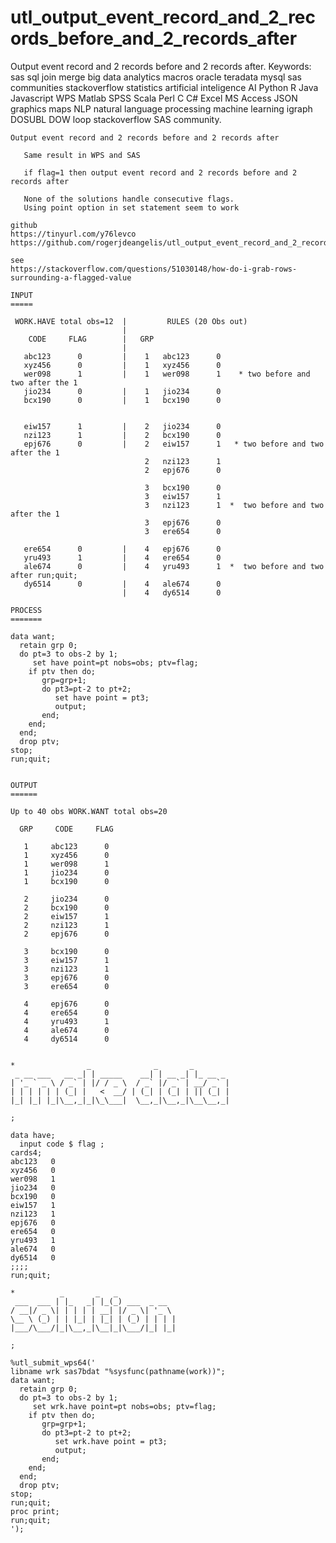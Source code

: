 # utl_output_event_record_and_2_records_before_and_2_records_after
Output event record and 2 records before and 2 records after.  Keywords: sas sql join merge big data analytics macros oracle teradata mysql sas communities stackoverflow statistics artificial inteligence AI Python R Java Javascript WPS Matlab SPSS Scala Perl C C# Excel MS Access JSON graphics maps NLP natural language processing machine learning igraph DOSUBL DOW loop stackoverflow SAS community.

    Output event record and 2 records before and 2 records after

       Same result in WPS and SAS

       if flag=1 then output event record and 2 records before and 2 records after

       None of the solutions handle consecutive flags.
       Using point option in set statement seem to work

    github
    https://tinyurl.com/y76levco
    https://github.com/rogerjdeangelis/utl_output_event_record_and_2_records_before_and_2_records_after

    see
    https://stackoverflow.com/questions/51030148/how-do-i-grab-rows-surrounding-a-flagged-value

    INPUT
    =====

     WORK.HAVE total obs=12  |         RULES (20 Obs out)
                             |
        CODE     FLAG        |   GRP
                             |
       abc123      0         |    1   abc123      0
       xyz456      0         |    1   xyz456      0
       wer098      1         |    1   wer098      1    * two before and two after the 1
       jio234      0         |    1   jio234      0
       bcx190      0         |    1   bcx190      0


       eiw157      1         |    2   jio234      0
       nzi123      1         |    2   bcx190      0
       epj676      0         |    2   eiw157      1   * two before and two after the 1
                                  2   nzi123      1
                                  2   epj676      0

                                  3   bcx190      0
                                  3   eiw157      1
                                  3   nzi123      1  *  two before and two after the 1
                                  3   epj676      0
                                  3   ere654      0

       ere654      0         |    4   epj676      0
       yru493      1         |    4   ere654      0
       ale674      0         |    4   yru493      1  *  two before and two after run;quit;
       dy6514      0         |    4   ale674      0
                             |    4   dy6514      0

    PROCESS
    =======

    data want;
      retain grp 0;
      do pt=3 to obs-2 by 1;
         set have point=pt nobs=obs; ptv=flag;
        if ptv then do;
           grp=grp+1;
           do pt3=pt-2 to pt+2;
              set have point = pt3;
              output;
           end;
        end;
      end;
      drop ptv;
    stop;
    run;quit;


    OUTPUT
    ======

    Up to 40 obs WORK.WANT total obs=20

      GRP     CODE     FLAG

       1     abc123      0
       1     xyz456      0
       1     wer098      1
       1     jio234      0
       1     bcx190      0

       2     jio234      0
       2     bcx190      0
       2     eiw157      1
       2     nzi123      1
       2     epj676      0

       3     bcx190      0
       3     eiw157      1
       3     nzi123      1
       3     epj676      0
       3     ere654      0

       4     epj676      0
       4     ere654      0
       4     yru493      1
       4     ale674      0
       4     dy6514      0


    *                _              _       _
     _ __ ___   __ _| | _____    __| | __ _| |_ __ _
    | '_ ` _ \ / _` | |/ / _ \  / _` |/ _` | __/ _` |
    | | | | | | (_| |   <  __/ | (_| | (_| | || (_| |
    |_| |_| |_|\__,_|_|\_\___|  \__,_|\__,_|\__\__,_|

    ;

    data have;
      input code $ flag ;
    cards4;
    abc123   0
    xyz456   0
    wer098   1
    jio234   0
    bcx190   0
    eiw157   1
    nzi123   1
    epj676   0
    ere654   0
    yru493   1
    ale674   0
    dy6514   0
    ;;;;
    run;quit;

    *          _       _   _
     ___  ___ | |_   _| |_(_) ___  _ __
    / __|/ _ \| | | | | __| |/ _ \| '_ \
    \__ \ (_) | | |_| | |_| | (_) | | | |
    |___/\___/|_|\__,_|\__|_|\___/|_| |_|

    ;

    %utl_submit_wps64('
    libname wrk sas7bdat "%sysfunc(pathname(work))";
    data want;
      retain grp 0;
      do pt=3 to obs-2 by 1;
         set wrk.have point=pt nobs=obs; ptv=flag;
        if ptv then do;
           grp=grp+1;
           do pt3=pt-2 to pt+2;
              set wrk.have point = pt3;
              output;
           end;
        end;
      end;
      drop ptv;
    stop;
    run;quit;
    proc print;
    run;quit;
    ');


